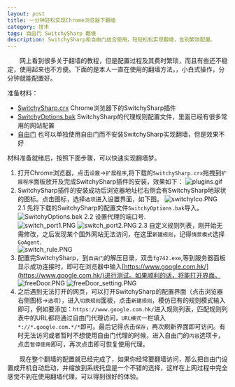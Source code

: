 ```yaml
---
layout: post
title: 一分钟轻松实现Chrome浏览器下翻墙
category: 技术
tags: 自由门 SwitchySharp 翻墙
description: SwitchySharp和自由门结合使用，轻轻松松实现翻墙，告别繁琐配置。
---
```


　　网上看到很多关于翻墙的教程，但是配置过程及其费时繁琐，而且有些还不稳定，使用起来也不方便。下面的是本人一直在使用的翻墙方法，，小白式操作，分分钟就能配置好。

准备材料：

- [SwitchySharp.crx](http://pan.baidu.com/s/1hqtdgfa)   Chrome浏览器下的SwitchySharp插件
- [SwitchyOptions.bak](http://pan.baidu.com/s/1qWnxhLU)     SwitchySharp的代理规则配置文件，里面已经有很多常用的网站配置
- [自由门](http://pan.baidu.com/s/1qW9HPFY)        也可以单独使用自由门而不安装SwitchySharp实现翻墙，但是效果不好

材料准备就绪后，按照下面步骤，可以快速实现翻墙梦。

1. 打开Chrome浏览器，点击`设置`->`扩展程序`,将下载的`SwitchySharp.crx`拖拽到`扩展程序`面板放开及完成SwitchySharp插件的安装，效果如下：
   ![plugins.gif](../../../public/img/plugins.gif)
2. SwitchySharp插件的安装成功后浏览器地址栏右侧会有SwitchySharp地球状的图标。点击图标，选择`选项`进入设置界面，如下图。
    ![switchyIco.PNG](../../../public/img/switchyIco.PNG)  
    2.1 先将下载的SwitchySharp的配置文件`SwitchyOptions.bak`导入。    
    ![SwitchyOptions.bak](../../../public/img/bak.PNG)
    2.2 设置代理的端口号.   
   ![switch_port1.PNG](../../../public/img/switch_port1.PNG)
   ![switch_port2.PNG](../../../public/img/switch_port2.PNG) 
    2.3 自定义规则列表，刚开始无需修改，之后发现某个国外网站无法访问，在这里`新建规则`，记得`情景模式`选择`GoAgent`.    
   ![switch_rule.PNG](../../../public/img/switch_rule.PNG)
3. 配置完SwitchySharp，到`自由门`的解压目录，双击`fg742.exe`,等到服务器面板显示成功连接时，即可在浏览器中输入[https://www.google.com.hk/](https://www.google.com.hk/)进行测试。如果顺利的话，将能打开界面。
    ![freeDoor.PNG](../../../public/img/freeDoor.PNG)
    ![freeDoor_setting.PNG](../../../public/img/freeDoor_setting.PNG)
4. 之后遇到无法打开的网页，可以打开SwitchySharp的配置界面（点击浏览器右侧图标->`选项`），进入`切换规则`面板，点击`新建规则`，模仿已有的规则模式输入即可，例如要添加：`https://www.google.com.hk/`进入规则列表，匹配规则列表中的URL都将通过自由门代理访问，`URL模式`一栏填入`*://*.google.com.*/*`即可。最后记得点击`保存`，再次刷新界面即可访问。有时无法访问或者暂时不想使用自由门代理的时候，进入自由门的`内容`选项卡，点击`暂停使用`即可，再次点击即可恢复使用代理。

　　现在整个翻墙的配置就已经完成了，如果你经常要翻墙访问，那么把自由门设置成开机自动启动，并缩放到系统托盘是一个不错的选择，这样在上网过程中完全感觉不到在使用翻墙代理，可以得到很好的体验。